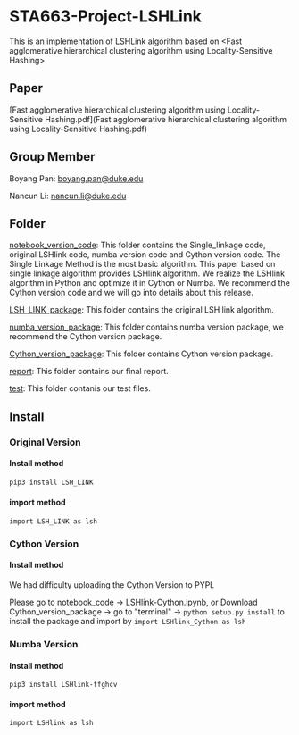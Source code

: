 # STA663-Project-LSHLink
This is an implementation of LSHLink algorithm based on &lt;Fast agglomerative hierarchical clustering algorithm using Locality-Sensitive Hashing>



## Paper

 [Fast agglomerative hierarchical clustering algorithm using Locality-Sensitive Hashing.pdf](Fast agglomerative hierarchical clustering algorithm using Locality-Sensitive Hashing.pdf) 



## Group Member

Boyang Pan: <boyang.pan@duke.edu>

Nancun Li: nancun.li@duke.edu 



## Folder 

[notebook_version_code](https://github.com/Brian1357/STA663-Project-LSHLink/tree/master/notebook_version_code): This folder contains the Single_linkage code, original LSHlink code, numba version code and Cython version code. The Single Linkage Method is the most basic algorithm. This paper based on single linkage algorithm provides LSHlink algorithm. We realize the LSHlink algorithm in Python and optimize it in Cython or Numba.
We recommend the Cython version code and we will go into details about this release.

[LSH_LINK_package](https://github.com/Brian1357/STA663-Project-LSHLink/tree/master/LSH_LINK_package): This folder contains the original LSH link algorithm.

[numba_version_package](https://github.com/Brian1357/STA663-Project-LSHLink/tree/master/numba_version_package): This folder contains numba version package, we recommend the Cython version package.


[Cython_version_package](https://github.com/Brian1357/STA663-Project-LSHLink/tree/master/Cython_version_package): This folder contains Cython version package.

[report](https://github.com/Brian1357/STA663-Project-LSHLink/tree/master/report): This folder contains our final report.

[test](https://github.com/Brian1357/STA663-Project-LSHLink/tree/master/test): This folder contanis our test files.


## Install

### Original Version

#### Install method

```python
pip3 install LSH_LINK
```

#### import method

```
import LSH_LINK as lsh
```



### Cython Version 
#### Install method
We had difficulty uploading the Cython Version to PYPI.

Please go to notebook_code -> LSHlink-Cython.ipynb, or
Download Cython_version_package -> go to "terminal" -> ```python setup.py install``` to install the package and import by ```import LSHlink_Cython as lsh```


### Numba Version 

#### Install method

```
pip3 install LSHlink-ffghcv
```

#### import method

```
import LSHlink as lsh
```


